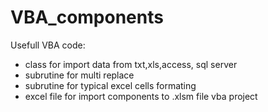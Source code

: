 # VBA_components
Usefull VBA code:
* class for import data from txt,xls,access, sql server
* subrutine for multi replace
* subrutine for typical excel cells formating
* excel file for import components to .xlsm file vba project
